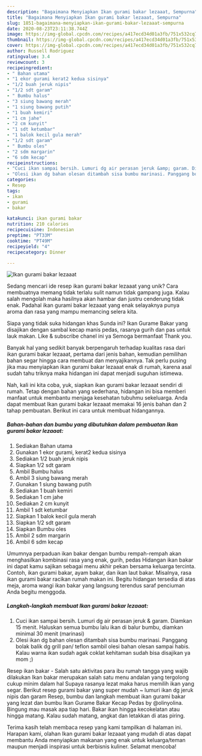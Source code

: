 ```yaml
---
description: "Bagaimana Menyiapkan Ikan gurami bakar lezaaat, Sempurna"
title: "Bagaimana Menyiapkan Ikan gurami bakar lezaaat, Sempurna"
slug: 1851-bagaimana-menyiapkan-ikan-gurami-bakar-lezaaat-sempurna
date: 2020-08-23T23:11:38.744Z
image: https://img-global.cpcdn.com/recipes/a417ecd34d01a3fb/751x532cq70/ikan-gurami-bakar-lezaaat-foto-resep-utama.jpg
thumbnail: https://img-global.cpcdn.com/recipes/a417ecd34d01a3fb/751x532cq70/ikan-gurami-bakar-lezaaat-foto-resep-utama.jpg
cover: https://img-global.cpcdn.com/recipes/a417ecd34d01a3fb/751x532cq70/ikan-gurami-bakar-lezaaat-foto-resep-utama.jpg
author: Russell Rodriguez
ratingvalue: 3.4
reviewcount: 3
recipeingredient:
- " Bahan utama"
- "1 ekor gurami kerat2 kedua sisinya"
- "1/2 buah jeruk nipis"
- "1/2 sdt garam"
- " Bumbu halus"
- "3 siung bawang merah"
- "1 siung bawang putih"
- "1 buah kemiri"
- "1 cm jahe"
- "2 cm kunyit"
- "1 sdt ketumbar"
- "1 balok kecil gula merah"
- "1/2 sdt garam"
- " Bumbu oles"
- "2 sdm margarin"
- "6 sdm kecap"
recipeinstructions:
- "Cuci ikan sampai bersih. Lumuri dg air perasan jeruk &amp; garam. Diamkan 15 menit. Haluskan semua bumbu lalu ikan di balur bumbu, diamkan minimal 30 menit (marinasi)"
- "Olesi ikan dg bahan olesan ditambah sisa bumbu marinasi. Panggang bolak balik dg grill pan/ teflon sambil olesi bahan olesan sampai habis. Kalau warna ikan sudah agak coklat kehitaman sudah bisa disajikan ya mom ;)"
categories:
- Resep
tags:
- ikan
- gurami
- bakar

katakunci: ikan gurami bakar 
nutrition: 210 calories
recipecuisine: Indonesian
preptime: "PT33M"
cooktime: "PT49M"
recipeyield: "4"
recipecategory: Dinner

---
```



![Ikan gurami bakar lezaaat](https://img-global.cpcdn.com/recipes/a417ecd34d01a3fb/751x532cq70/ikan-gurami-bakar-lezaaat-foto-resep-utama.jpg)

Sedang mencari ide resep ikan gurami bakar lezaaat yang unik? Cara membuatnya memang tidak terlalu sulit namun tidak gampang juga. Kalau salah mengolah maka hasilnya akan hambar dan justru cenderung tidak enak. Padahal ikan gurami bakar lezaaat yang enak selayaknya punya aroma dan rasa yang mampu memancing selera kita.

Siapa yang tidak suka hidangan khas Sunda ini? Ikan Gurame Bakar yang disajikan dengan sambal kecap manis pedas, rasanya gurih dan pas untuk lauk makan. Like &amp; subscribe chanel ini ya Semoga bermanfaat Thank you.

Banyak hal yang sedikit banyak berpengaruh terhadap kualitas rasa dari ikan gurami bakar lezaaat, pertama dari jenis bahan, kemudian pemilihan bahan segar hingga cara membuat dan menyajikannya. Tak perlu pusing jika mau menyiapkan ikan gurami bakar lezaaat enak di rumah, karena asal sudah tahu triknya maka hidangan ini dapat menjadi suguhan istimewa.


Nah, kali ini kita coba, yuk, siapkan ikan gurami bakar lezaaat sendiri di rumah. Tetap dengan bahan yang sederhana, hidangan ini bisa memberi manfaat untuk membantu menjaga kesehatan tubuhmu sekeluarga. Anda dapat membuat Ikan gurami bakar lezaaat memakai 16 jenis bahan dan 2 tahap pembuatan. Berikut ini cara untuk membuat hidangannya.

<!--inarticleads1-->

##### Bahan-bahan dan bumbu yang dibutuhkan dalam pembuatan Ikan gurami bakar lezaaat:

1. Sediakan  Bahan utama
1. Gunakan 1 ekor gurami, kerat2 kedua sisinya
1. Sediakan 1/2 buah jeruk nipis
1. Siapkan 1/2 sdt garam
1. Ambil  Bumbu halus
1. Ambil 3 siung bawang merah
1. Gunakan 1 siung bawang putih
1. Sediakan 1 buah kemiri
1. Sediakan 1 cm jahe
1. Sediakan 2 cm kunyit
1. Ambil 1 sdt ketumbar
1. Siapkan 1 balok kecil gula merah
1. Siapkan 1/2 sdt garam
1. Siapkan  Bumbu oles
1. Ambil 2 sdm margarin
1. Ambil 6 sdm kecap


Umumnya perpaduan ikan bakar dengan bumbu rempah-rempah akan menghasilkan kombinasi rasa yang enak, gurih, pedas Hidangan ikan bakar ini dapat kamu sajikan sebagai menu akhir pekan bersama keluarga tercinta. Contoh, ikan gurami bakar, ayam bakar, dan ikan laut bakar. Misalnya, rasa ikan gurami bakar racikan rumah makan ini. Begitu hidangan tersedia di atas meja, aroma wangi ikan bakar yang langsung terendus saraf penciuman Anda begitu menggoda. 

<!--inarticleads2-->

##### Langkah-langkah membuat Ikan gurami bakar lezaaat:

1. Cuci ikan sampai bersih. Lumuri dg air perasan jeruk &amp; garam. Diamkan 15 menit. Haluskan semua bumbu lalu ikan di balur bumbu, diamkan minimal 30 menit (marinasi)
1. Olesi ikan dg bahan olesan ditambah sisa bumbu marinasi. Panggang bolak balik dg grill pan/ teflon sambil olesi bahan olesan sampai habis. Kalau warna ikan sudah agak coklat kehitaman sudah bisa disajikan ya mom ;)


Resep ikan bakar - Salah satu aktivitas para ibu rumah tangga yang wajib dilakukan Ikan bakar merupakan salah satu menu andalan yang tergolong cukup minim dalam hal Supaya rasanya lezat maka harus memilih ikan yang segar. Berikut resep gurami bakar yang super mudah ~ lumuri ikan dg jeruk nipis dan garam Resep, bumbu dan langkah membuat ikan gurami bakar yang lezat dan bumbu Ikan Gurame Bakar Kecap Pedas by @olinyolina. Bingung mau masak apa tiap hari. Bakar ikan hingga kecokelatan atau hingga matang. Kalau sudah matang, angkat dan letakkan di atas piring. 

Terima kasih telah membaca resep yang kami tampilkan di halaman ini. Harapan kami, olahan Ikan gurami bakar lezaaat yang mudah di atas dapat membantu Anda menyiapkan makanan yang enak untuk keluarga/teman maupun menjadi inspirasi untuk berbisnis kuliner. Selamat mencoba!
